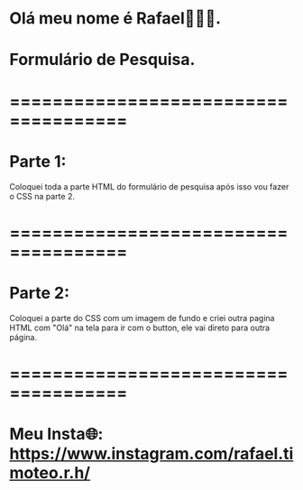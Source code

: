 # Olá meu nome é Rafael👋👋👋.

# Formulário de Pesquisa.

# =====================================

# Parte 1:
Coloquei toda a parte HTML do formulário de pesquisa após isso vou fazer o CSS na parte 2.

# =====================================

# Parte 2:
Coloquei a parte do CSS com um imagem de fundo e criei outra pagina HTML com "Olá" na tela para ir com o button, ele vai direto para outra página.

# ===================================== 

# Meu Insta🌐: https://www.instagram.com/rafael.timoteo.r.h/ 
